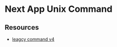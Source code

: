 # Next App Unix Command

## Resources

- [leagcy command v4](https://github.com/alexandre-dos-reis/commands-v4)
